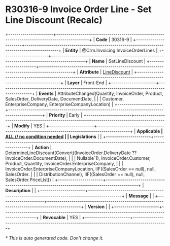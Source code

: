 ﻿---
erp.type: front-end-business-rule
erp.entity: Crm.Invoicing.InvoiceOrderLines
---

# R30316-9 Invoice Order Line - Set Line Discount (Recalc)
+----------------------+----------------------------------------------------------------------------------------------+
| **Code**             | 30316-9                                                                                      |
+----------------------+----------------------------------------------------------------------------------------------+
| **Entity**           | @Crm.Invoicing.InvoiceOrderLines                                                             |
+----------------------+----------------------------------------------------------------------------------------------+
| **Name**             | SetLineDiscount                                                                              |
+----------------------+----------------------------------------------------------------------------------------------+
| **Attribute**        | [LineDiscount](../entities/Crm.Invoicing.InvoiceOrderLines.md#linediscount)                  |
+----------------------+----------------------------------------------------------------------------------------------+
| **Layer**            | Front-End                                                                                    |
+----------------------+----------------------------------------------------------------------------------------------+
| **Events**           | AttributeChanged(Quantity, InvoiceOrder, Product, SalesOrder, DeliveryDate, DocumentDate,    |
|                      | Customer, EnterpriseCompany, EnterpriseCompanyLocation)                                      |
+----------------------+----------------------------------------------------------------------------------------------+
| **Priority**         | Early                                                                                        |
+----------------------+----------------------------------------------------------------------------------------------+
| **Modify**           | YES                                                                                          |
+----------------------+----------------------------------------------------------------------------------------------+
| **Applicable         | [ALL // no condition needed](xref:applicable-legislations)                                   |
| Legislations**       |                                                                                              |
+----------------------+----------------------------------------------------------------------------------------------+
| **Action**           | DetermineLineDiscount(Convert((InvoiceOrder.DeliveryDate ?? InvoiceOrder.DocumentDate),      |
|                      | Nullable`1), InvoiceOrder.Customer, Product, Quantity, InvoiceOrder.EnterpriseCompany,       |
|                      | InvoiceOrder.EnterpriseCompanyLocation, IIF((SalesOrder == null), null, SalesOrder.          |
|                      | DistributionChannel), IIF((SalesOrder == null), null, SalesOrder.PriceList))                 |
+----------------------+----------------------------------------------------------------------------------------------+
| **Description**      |                                                                                              |
+----------------------+----------------------------------------------------------------------------------------------+
| **Message**          |                                                                                              |
+----------------------+----------------------------------------------------------------------------------------------+
| **Version**          |                                                                                              |
+----------------------+----------------------------------------------------------------------------------------------+
| **Revocable**        | YES                                                                                          |
+----------------------+----------------------------------------------------------------------------------------------+

*\* This is auto generated code. Don't change it.*

